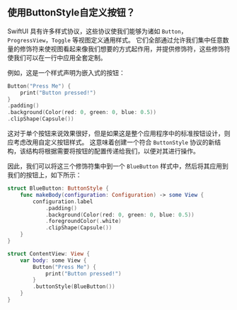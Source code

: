 使用ButtonStyle自定义按钮？
----

SwiftUI 具有许多样式协议，这些协议使我们能够为诸如 `Button`，`ProgressView`，`Toggle` 等视图定义通用样式。 它们全部通过允许我们集中任意数量的修饰符来使视图看起来像我们想要的方式起作用，并提供修饰符，这些修饰符使我们可以在一行中应用全套定制。

例如，这是一个样式声明为嵌入式的按钮：

```swift
Button("Press Me") {
    print("Button pressed!")
}
.padding()
.background(Color(red: 0, green: 0, blue: 0.5))
.clipShape(Capsule())
```

这对于单个按钮来说效果很好，但是如果这是整个应用程序中的标准按钮设计，则应考虑改用自定义按钮样式。 这意味着创建一个符合 `ButtonStyle` 协议的新结构，该结构将根据需要将按钮的配置传递给我们，以便对其进行操作。

因此，我们可以将这三个修饰符集中到一个 `BlueButton` 样式中，然后将其应用到我们的按钮上，如下所示：

```swift
struct BlueButton: ButtonStyle {
    func makeBody(configuration: Configuration) -> some View {
        configuration.label
            .padding()
            .background(Color(red: 0, green: 0, blue: 0.5))
            .foregroundColor(.white)
            .clipShape(Capsule())
    }
}

struct ContentView: View {
    var body: some View {
        Button("Press Me") {
            print("Button pressed!")
        }
        .buttonStyle(BlueButton())
    }
}
```